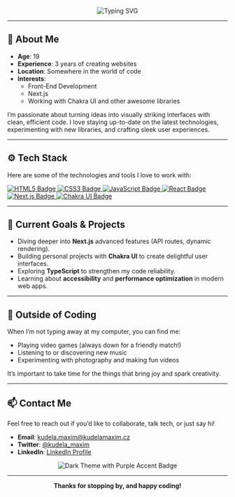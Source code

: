 <!-- 
  A Dark-Themed README with Purple Accents 
  Tailored for GitHub user: "Mixer159"
  ---------------------------------------
-->

<!-- HEADER SECTION -->
<p align="center">
  <img src="https://readme-typing-svg.herokuapp.com?size=30&color=%238A2BE2&center=true&vCenter=true&width=500&lines=Hello+%F0%9F%91%8B%2C+I'm+Maxim!;Front-End+Developer;Next.js+Enthusiast;Chakra+UI+Lover" alt="Typing SVG" />
</p>

---

## 🌌 About Me
- **Age**: 19  
- **Experience**: 3 years of creating websites  
- **Location**: Somewhere in the world of code  
- **Interests**:  
  - Front-End Development  
  - Next.js  
  - Working with Chakra UI and other awesome libraries  

I’m passionate about turning ideas into visually striking interfaces with clean, efficient code. I love staying up-to-date on the latest technologies, experimenting with new libraries, and crafting sleek user experiences.

---

## ⚙️ Tech Stack
Here are some of the technologies and tools I love to work with:

<p>
  <a href="https://html.spec.whatwg.org/">
    <img src="https://img.shields.io/badge/HTML5-E34F26?style=for-the-badge&logo=html5&logoColor=white" alt="HTML5 Badge"/>
  </a>
  <a href="https://www.w3.org/Style/CSS/">
    <img src="https://img.shields.io/badge/CSS3-1572B6?style=for-the-badge&logo=css3&logoColor=white" alt="CSS3 Badge"/>
  </a>
  <a href="https://developer.mozilla.org/en-US/docs/Web/JavaScript/">
    <img src="https://img.shields.io/badge/JavaScript-F7CE00?style=for-the-badge&logo=javascript&logoColor=black" alt="JavaScript Badge"/>
  </a>
  <a href="https://reactjs.org/">
    <img src="https://img.shields.io/badge/React-61DAFB?style=for-the-badge&logo=react&logoColor=black" alt="React Badge"/>
  </a>
  <a href="https://nextjs.org/">
    <img src="https://img.shields.io/badge/Next.js-000000?style=for-the-badge&logo=next.js&logoColor=white" alt="Next.js Badge"/>
  </a>
  <a href="https://chakra-ui.com/">
    <img src="https://img.shields.io/badge/Chakra%20UI-319795?style=for-the-badge&logo=chakra-ui&logoColor=white" alt="Chakra UI Badge"/>
  </a>
</p>

---

## 🚀 Current Goals & Projects
- Diving deeper into **Next.js** advanced features (API routes, dynamic rendering).  
- Building personal projects with **Chakra UI** to create delightful user interfaces.  
- Exploring **TypeScript** to strengthen my code reliability.  
- Learning about **accessibility** and **performance optimization** in modern web apps.

---

## 🎉 Outside of Coding
When I’m not typing away at my computer, you can find me:
- Playing video games (always down for a friendly match!)  
- Listening to or discovering new music  
- Experimenting with photography and making fun videos  

It’s important to take time for the things that bring joy and spark creativity.

---

## 📫 Contact Me
Feel free to reach out if you’d like to collaborate, talk tech, or just say hi!

- **Email**: [kudela.maxim@kudelamaxim.cz](kudela.maxim@kudelamaxim.cz)  
- **Twitter**: [@kudela_maxim](https://x.com/kudela_maxim)  
- **LinkedIn**: [LinkedIn Profile](https://www.linkedin.com/in/maxim-kudela-18629921a/)  

<p align="center">
  <img src="https://img.shields.io/badge/Dark--Theme-Purple%20Accent-8A2BE2?style=for-the-badge" alt="Dark Theme with Purple Accent Badge"/>
</p>

---

<p align="center">
  <strong>Thanks for stopping by, and happy coding!</strong>
</p>
